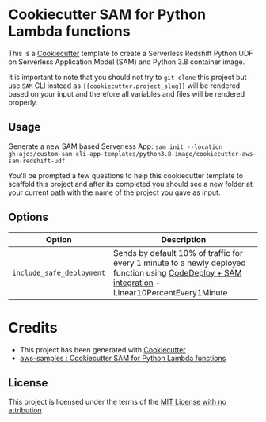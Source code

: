 # Cookiecutter SAM for Python Lambda functions

This is a [Cookiecutter](https://github.com/audreyr/cookiecutter) template to create a Serverless Redshift Python UDF on Serverless Application Model (SAM) and Python 3.8 container image.

It is important to note that you should not try to `git clone` this project but use `SAM` CLI instead as ``{{cookiecutter.project_slug}}`` will be rendered based on your input and therefore all variables and files will be rendered properly.

## Usage

Generate a new SAM based Serverless App: `sam init --location gh:ajos/custom-sam-cli-app-templates/python3.8-image/cookiecutter-aws-sam-redshift-udf`

You'll be prompted a few questions to help this cookiecutter template to scaffold this project and after its completed you should see a new folder at your current path with the name of the project you gave as input.

## Options

Option | Description
------------------------------------------------- | ---------------------------------------------------------------------------------
`include_safe_deployment` | Sends by default 10% of traffic for every 1 minute to a newly deployed function using [CodeDeploy + SAM integration](https://github.com/awslabs/serverless-application-model/blob/master/docs/safe_lambda_deployments.rst) - Linear10PercentEvery1Minute

# Credits

* This project has been generated with [Cookiecutter](https://github.com/audreyr/cookiecutter)
* [aws-samples : Cookiecutter SAM for Python Lambda functions](https://github.com/aws-samples/cookiecutter-aws-sam-python)

License
-------

This project is licensed under the terms of the [MIT License with no attribution](/LICENSE)
